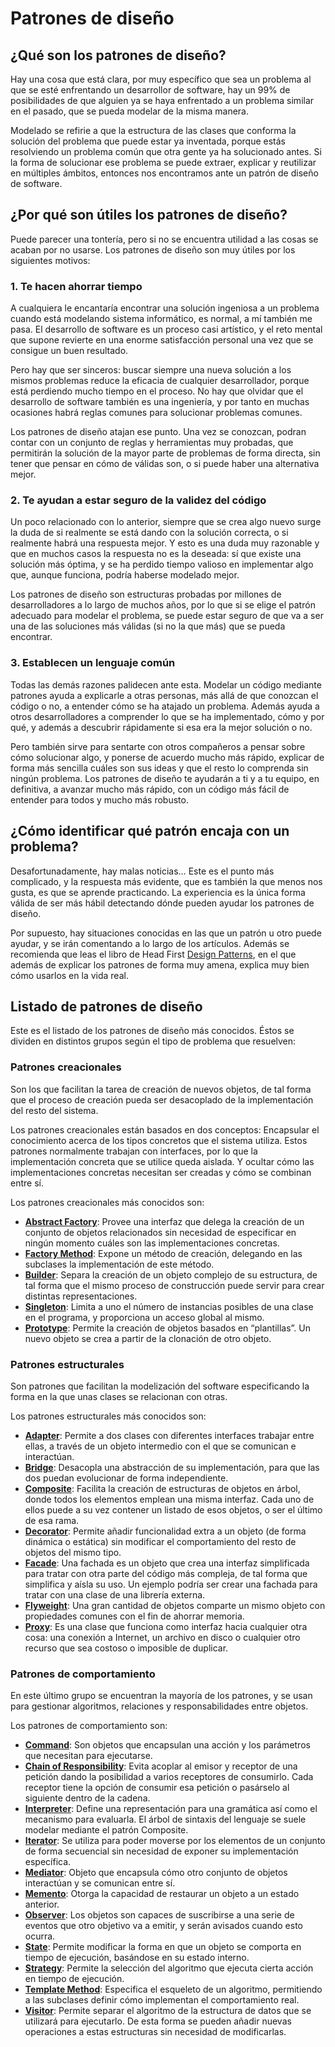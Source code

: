 # Patrones de diseño

[comment]: <> (<img align="right" src="https://camo.githubusercontent.com/cfcaf3a99103d61f387761e5fc445d9ba0203b01/68747470733a2f2f7472617669732d63692e6f72672f6477796c2f657374612e7376673f6272616e63683d6d6173746572">)

## ¿Qué son los patrones de diseño?

Hay una cosa que está clara, por muy específico que sea un problema al que se esté enfrentando un desarrollor de software, hay un 99% de posibilidades de que alguien ya se haya enfrentado a un problema similar en el pasado, que se pueda modelar de la misma manera.

Modelado se refirie a que la estructura de las clases que conforma la solución del problema que puede estar ya inventada, porque estás resolviendo un problema común que otra gente ya ha solucionado antes. Si la forma de solucionar ese problema se puede extraer, explicar y reutilizar en múltiples ámbitos, entonces nos encontramos ante un patrón de diseño de software.

## ¿Por qué son útiles los patrones de diseño?

Puede parecer una tontería, pero si no se encuentra utilidad a las cosas se acaban por no usarse. Los patrones de diseño son muy útiles por los siguientes motivos:

### 1. Te hacen ahorrar tiempo

A cualquiera le encantaría encontrar una solución ingeniosa a un problema cuando está modelando sistema informático, es normal, a mí también me pasa. El desarrollo de software es un proceso casi artístico, y el reto mental que supone revierte en una enorme satisfacción personal una vez que se consigue un buen resultado.

Pero hay que ser sinceros: buscar siempre una nueva solución a los mismos problemas reduce la eficacia de cualquier desarrollador, porque está perdiendo mucho tiempo en el proceso. No hay que olvidar que el desarrollo de software también es una ingeniería, y por tanto en muchas ocasiones habrá reglas comunes para solucionar problemas comunes.

Los patrones de diseño atajan ese punto. Una vez se conozcan, podran contar con un conjunto de reglas y herramientas muy probadas, que permitirán la solución de la mayor parte de problemas de forma directa, sin tener que pensar en cómo de válidas son, o si puede haber una alternativa mejor.

### 2. Te ayudan a estar seguro de la validez del código

Un poco relacionado con lo anterior, siempre que se crea algo nuevo surge la duda de si realmente se está dando con la solución correcta, o si realmente habrá una respuesta mejor. Y esto es una duda muy razonable y que en muchos casos la respuesta no es la deseada: sí que existe una solución más óptima, y se ha perdido tiempo valioso en implementar algo que, aunque funciona, podría haberse modelado mejor.

Los patrones de diseño son estructuras probadas por millones de desarrolladores a lo largo de muchos años, por lo que si se elige el patrón adecuado para modelar el problema, se puede estar seguro de que va a ser una de las soluciones más válidas (si no la que más) que se pueda encontrar.

### 3. Establecen un lenguaje común

Todas las demás razones palidecen ante esta. Modelar un código mediante patrones ayuda a explicarle a otras personas, más allá de que conozcan el código o no, a entender cómo se ha atajado un problema. Además ayuda a otros desarrolladores a comprender lo que se ha implementado, cómo y por qué, y además a descubrir rápidamente si esa era la mejor solución o no.

Pero también sirve para sentarte con otros compañeros a pensar sobre cómo solucionar algo, y ponerse de acuerdo mucho más rápido, explicar de forma más sencilla cuáles son sus ideas y que el resto lo comprenda sin ningún problema. Los patrones de diseño te ayudarán a ti y a tu equipo, en definitiva, a avanzar mucho más rápido, con un código más fácil de entender para todos y mucho más robusto.

## ¿Cómo identificar qué patrón encaja con un problema?

Desafortunadamente, hay malas noticias… Este es el punto más complicado, y la respuesta más evidente, que es también la que menos nos gusta, es que se aprende practicando. La experiencia es la única forma válida de ser más hábil detectando dónde pueden ayudar los patrones de diseño.

Por supuesto, hay situaciones conocidas en las que un patrón u otro puede ayudar, y se irán comentando a lo largo de los artículos. Además se recomienda que leas el libro de Head First [Design Patterns](https://drive.google.com/file/d/1HyBSWiaL4Treg7ggJ8ZhRh4eXUsFJokl/view?usp=sharing), en el que además de explicar los patrones de forma muy amena, explica muy bien cómo usarlos en la vida real.

## Listado de patrones de diseño

Este es el listado de los patrones de diseño más conocidos. Éstos se dividen en distintos grupos según el tipo de problema que resuelven:

### Patrones creacionales

Son los que facilitan la tarea de creación de nuevos objetos, de tal forma que el proceso de creación pueda ser desacoplado de la implementación del resto del sistema.

Los patrones creacionales están basados en dos conceptos: Encapsular el conocimiento acerca de los tipos concretos que el sistema utiliza. Estos patrones normalmente trabajan con interfaces, por lo que la implementación concreta que se utilice queda aislada. Y ocultar cómo las implementaciones concretas necesitan ser creadas y cómo se combinan entre sí.

Los patrones creacionales más conocidos son:
* [**Abstract Factory**](patterns/creational/abstract-factory.md): Provee una interfaz que delega la creación de un conjunto de objetos relacionados sin necesidad de especificar en ningún momento cuáles son las implementaciones concretas.
* [**Factory Method**](patterns/creational/factory-method.md): Expone un método de creación, delegando en las subclases la implementación de este método.
* [**Builder**](patterns/creational/builder.md): Separa la creación de un objeto complejo de su estructura, de tal forma que el mismo proceso de construcción puede servir para crear distintas representaciones.
* [**Singleton**](patterns/creational/singleton.md): Limita a uno el número de instancias posibles de una clase en el programa, y proporciona un acceso global al mismo.
* [**Prototype**](patterns/creational/prototype.md): Permite la creación de objetos basados en “plantillas”. Un nuevo objeto se crea a partir de la clonación de otro objeto.

### Patrones estructurales

Son patrones que facilitan la modelización del software especificando la forma en la que unas clases se relacionan con otras.

Los patrones estructurales más conocidos son:
* [**Adapter**](patterns/structural/adapter.md): Permite a dos clases con diferentes interfaces trabajar entre ellas, a través de un objeto intermedio con el que se comunican e interactúan.
* [**Bridge**](patterns/structural/bridge.md): Desacopla una abstracción de su implementación, para que las dos puedan evolucionar de forma independiente.
* [**Composite**](patterns/structural/composite.md): Facilita la creación de estructuras de objetos en árbol, donde todos los elementos emplean una misma interfaz. Cada uno de ellos puede a su vez contener un listado de esos objetos, o ser el último de esa rama.
* [**Decorator**](patterns/structural/decorator.md): Permite añadir funcionalidad extra a un objeto (de forma dinámica o estática) sin modificar el comportamiento del resto de objetos del mismo tipo.
* [**Facade**](patterns/structural/facade.md): Una fachada es un objeto que crea una interfaz simplificada para tratar con otra parte del código más compleja, de tal forma que simplifica y aísla su uso. Un ejemplo podría ser crear una fachada para tratar con una clase de una librería externa.
* [**Flyweight**](patterns/structural/flyweight.md): Una gran cantidad de objetos comparte un mismo objeto con propiedades comunes con el fin de ahorrar memoria.
* [**Proxy**](patterns/structural/proxy.md): Es una clase que funciona como interfaz hacia cualquier otra cosa: una conexión a Internet, un archivo en disco o cualquier otro recurso que sea costoso o imposible de duplicar.

### Patrones de comportamiento

En este último grupo se encuentran la mayoría de los patrones, y se usan para gestionar algoritmos, relaciones y responsabilidades entre objetos.

Los patrones de comportamiento son:
* [**Command**](patterns/behavior/command.md): Son objetos que encapsulan una acción y los parámetros que necesitan para ejecutarse.
* [**Chain of Responsibility**](patterns/behavior/chain-of-responsibility.md): Evita acoplar al emisor y receptor de una petición dando la posibilidad a varios receptores de consumirlo. Cada receptor tiene la opción de consumir esa petición o pasárselo al siguiente dentro de la cadena.
* [**Interpreter**](patterns/behavior/interpreter.md): Define una representación para una gramática así como el mecanismo para evaluarla. El árbol de sintaxis del lenguaje se suele modelar mediante el patrón Composite.
* [**Iterator**](patterns/behavior/iterator.md): Se utiliza para poder moverse por los elementos de un conjunto de forma secuencial sin necesidad de exponer su implementación específica.
* [**Mediator**](patterns/behavior/mediator.md): Objeto que encapsula cómo otro conjunto de objetos interactúan y se comunican entre sí.
* [**Memento**](patterns/behavior/memento.md): Otorga la capacidad de restaurar un objeto a un estado anterior.
* [**Observer**](patterns/behavior/observer.md): Los objetos son capaces de suscribirse a una serie de eventos que otro objetivo va a emitir, y serán avisados cuando esto ocurra.
* [**State**](patterns/behavior/state.md): Permite modificar la forma en que un objeto se comporta en tiempo de ejecución, basándose en su estado interno.
* [**Strategy**](patterns/behavior/strategy.md): Permite la selección del algoritmo que ejecuta cierta acción en tiempo de ejecución.
* [**Template Method**](patterns/behavior/template-method.md): Especifica el esqueleto de un algoritmo, permitiendo a las subclases definir cómo implementan el comportamiento real.
* [**Visitor**](patterns/behavior/visitor.md): Permite separar el algoritmo de la estructura de datos que se utilizará para ejecutarlo. De esta forma se pueden añadir nuevas operaciones a estas estructuras sin necesidad de modificarlas.

